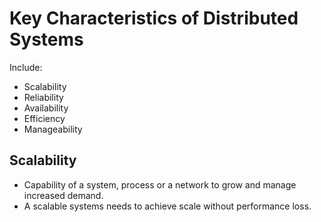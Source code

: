 # Key Characteristics of Distributed Systems

Include:

* Scalability
* Reliability
* Availability
* Efficiency
* Manageability

## Scalability

* Capability of a system, process or a network to grow and manage increased demand.
* A scalable systems needs to achieve scale without performance loss.
